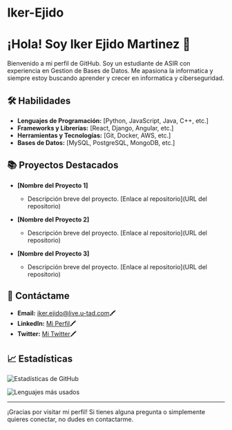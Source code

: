 # Iker-Ejido
# ¡Hola! Soy Iker Ejido Martinez 👋

Bienvenido a mi perfil de GitHub. Soy un estudiante de ASIR con experiencia en Gestion de Bases de Datos. Me apasiona la informatica y siempre estoy buscando aprender y crecer en informatica y ciberseguridad.

## 🛠 Habilidades

- **Lenguajes de Programación:** [Python, JavaScript, Java, C++, etc.]
- **Frameworks y Librerías:** [React, Django, Angular, etc.]
- **Herramientas y Tecnologías:** [Git, Docker, AWS, etc.]
- **Bases de Datos:** [MySQL, PostgreSQL, MongoDB, etc.]

## 📚 Proyectos Destacados

- **[Nombre del Proyecto 1]**
  - Descripción breve del proyecto. [Enlace al repositorio](URL del repositorio)
  
- **[Nombre del Proyecto 2]**
  - Descripción breve del proyecto. [Enlace al repositorio](URL del repositorio)

- **[Nombre del Proyecto 3]**
  - Descripción breve del proyecto. [Enlace al repositorio](URL del repositorio)

## 💬 Contáctame

- **Email:** iker.ejido@live.u-tad.com🖍️
- **LinkedIn:** [Mi Perfil](https://es.linkedin.com/)🖍️
- **Twitter:** [Mi Twitter](https://x.com/?lang=es)🖍️

## 📈 Estadísticas

![Estadísticas de GitHub](https://github-readme-stats.vercel.app/api?username=Skkeri&show_icons=true&count_private=true&hide_title=true&hide=prs&theme=dark)

![Lenguajes más usados](https://github-readme-stats.vercel.app/api/top-langs/?username=Skkeri&layout=compact&theme=dark)




---

¡Gracias por visitar mi perfil! Si tienes alguna pregunta o simplemente quieres conectar, no dudes en contactarme.
